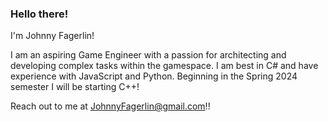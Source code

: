 ### Hello there!

I'm Johnny Fagerlin!

I am an aspiring Game Engineer with a passion for architecting and developing complex tasks within the gamespace.  I am best in C# and have experience with JavaScript and Python.  Beginning in the Spring 2024 semester I will be starting C++!

Reach out to me at JohnnyFagerlin@gmail.com!!

<!--
**JohnnyAsh11/JohnnyAsh11** is a ✨ _special_ ✨ repository because its `README.md` (this file) appears on your GitHub profile.

Here are some ideas to get you started:

- 🔭 I’m currently working on ...
- 🌱 I’m currently learning ...
- 👯 I’m looking to collaborate on ...
- 🤔 I’m looking for help with ...
- 💬 Ask me about ...
- 📫 How to reach me: ...
- 😄 Pronouns: ...
- ⚡ Fun fact: ...
-->

